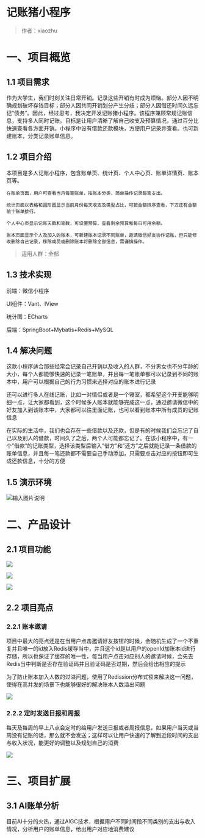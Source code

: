 # 记账猪小程序

> 作者：xiaozhu

# 一、项目概览

## 1.1 项目需求

​    作为大学生，我们时刻关注日常开销。记录这些开销有时成为烦恼。部分人因不明确规划破坏存钱目标；部分人因共同开销划分产生分歧；部分人因借还时间久远忘记“债务”。因此，经过思考，我决定开发记账猪小程序。该程序兼顾常规记账信息，支持多人同时记账。目标是让用户清晰了解自己收支及预算情况，通过百分比快速查看各方面开销。小程序中设有借款还款模块，方便用户记录并查看。也可新建账本，分类记录账单信息。

## 1.2 项目介绍

​    本项目是多人记账小程序，包含账单页、统计页、个人中心页、账单详情页、账本页等。

    在账单页面，用户可查看当月每笔账单，按账本分类，简单操作记录每笔支出。
    
    统计页面以表格和圆形图显示当前月份每天收支及类型占比，可按金额排序查看，下方还有金额前十账单排行。
    
    个人中心页显示记账天数和笔数，可设置预算，查看剩余预算和每日可用余额。
    
    账本页面显示个人及加入的账本，可新建账本记录不同账单，邀请微信好友协作记账，但只能修改删除自己记录，移除成员或删除账本将删除全部信息，需谨慎操作。

> 适用人群：全部

## 1.3 技术实现

前端：微信小程序

UI组件：Vant、IView

统计图：ECharts

后端：SpringBoot+Mybatis+Redis+MySQL

## 1.4 解决问题

​    这款小程序适合那些经常会记录自己开销以及收入的人群，不分男女也不分年龄的大小，每个人都能够快速的记录一笔账单，并且每一笔账单都可以记录到不同的账本中，用户可以根据自己的行为习惯来选择对应的账本进行记录

​    还可以进行多人在线记账，比如一对情侣或者是一个寝室，都希望这个开支能够明细一点，让大家都看到，这个时候多人账本就能够完成这一点，通过邀请微信中的好友加入到该账本中，大家都可以往里面记账，也可以看到账本中所有成员的记账信息

​    在实际的生活中，我们也会存在一些借款以及还款，但是有的时候我们会忘记了自己以及别人的借款，时间久了之后，两个人可能都忘记了。在该小程序中，有一个”借款”的记账类型，选择该类型后输入”借方”和”还方”之后就能记录一条借款的账单信息，并且每一笔还款都不需要自己手动添加，只需要点击对应的按钮即可生成还款信息，十分的方便


## 1.5 演示环境

![输入图片说明](https://pic.imgdb.cn/item/6225f78c5baa1a80ab7a5bf1.jpg)


# 二、产品设计

## 2.1 项目功能

![](./docs/images/image1.png)

![](./docs/images/image2.png)

![](./docs/images/image3.png)

## 2.2 项目亮点

### 2.2.1 账本邀请

   项目中最大的亮点还是在当用户点击邀请好友按钮的时候，会随机生成了一个不重复并且唯一的id放入Redis缓存当中，并且这个id是以用户的openId加账本id进行存储，所以也保证了缓存的唯一性，每当用户点击对应别人的邀请时候，会先去Redis当中判断是否存在验证码并且验证码是否过期，然后会给出相应的提示

   为了防止账本加入人数的过溢问题，使用了Redission分布式锁来解决这一问题，使得在高并发的场景下也能够很好的解决账本人数溢出问题

![](./docs/images/image4.png)

### 2.2.2 定时发送日报和周报

​    每天及每周的早上八点会定时的给用户发送日报或者周报信息，如果用户当天或当周没有记账的话，那么就不会发送；这样可以让用户快速的了解到近段时间的支出与收入状况，能更好的调整以及规划自己的消费

![](./docs/images/image5.jpg)

# 三、项目扩展

## 3.1 AI账单分析

​    目前AI十分的火热，通过AIGC技术，根据用户不同时间段不同类别的支出与收入情况，分析用户的账单信息，给出用户对应地消费建议

